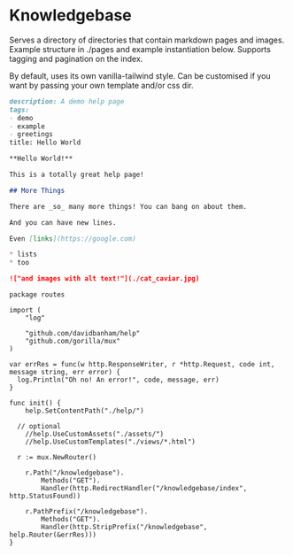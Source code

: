# Knowledgebase

Serves a directory of directories that contain markdown pages and images. Example structure in ./pages and example instantiation below. Supports tagging and pagination on the index.

By default, uses its own vanilla-tailwind style. Can be customised if you want by passing your own template and/or css dir.

```markdown
description: A demo help page
tags:
- demo
- example
- greetings
title: Hello World

**Hello World!**

This is a totally great help page!

## More Things

There are _so_ many more things! You can bang on about them.

And you can have new lines.

Even [links](https://google.com)

* lists
* too

!["and images with alt text!"](./cat_caviar.jpg)
```

```golang
package routes

import (
	"log"

	"github.com/davidbanham/help"
	"github.com/gorilla/mux"
)

var errRes = func(w http.ResponseWriter, r *http.Request, code int, message string, err error) {
  log.Println("Oh no! An error!", code, message, err)
}

func init() {
	help.SetContentPath("./help/")

  // optional
	//help.UseCustomAssets("./assets/")
	//help.UseCustomTemplates("./views/*.html")

  r := mux.NewRouter()

	r.Path("/knowledgebase").
		Methods("GET").
		Handler(http.RedirectHandler("/knowledgebase/index", http.StatusFound))

	r.PathPrefix("/knowledgebase").
		Methods("GET").
		Handler(http.StripPrefix("/knowledgebase", help.Router(&errRes)))
}
```
